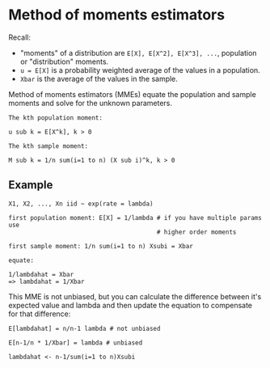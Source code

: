 # Method of moments estimators

Recall:

- "moments" of a distribution are `E[X], E[X^2], E[X^3], ...`, population
  or "distribution" moments.
- `u = E[X]` is a probability weighted average of the values in a population.
- `Xbar` is the average of the values in the sample.

Method of moments estimators (MMEs) equate the population and sample moments and
solve for the unknown parameters.

```
The kth population moment:

u sub k = E[X^k], k > 0

The kth sample moment:

M sub k = 1/n sum(i=1 to n) (X sub i)^k, k > 0
```

## Example

```
X1, X2, ..., Xn iid ~ exp(rate = lambda)

first population moment: E[X] = 1/lambda # if you have multiple params use
                                         # higher order moments

first sample moment: 1/n sum(i=1 to n) Xsubi = Xbar

equate:

1/lambdahat = Xbar
=> lambdahat = 1/Xbar
```

This MME is not unbiased, but you can calculate the difference between it's
expected value and lambda and then update the equation to compensate for that
difference:

```
E[lambdahat] = n/n-1 lambda # not unbiased

E[n-1/n * 1/Xbar] = lambda # unbiased

lambdahat <- n-1/sum(i=1 to n)Xsubi
```
